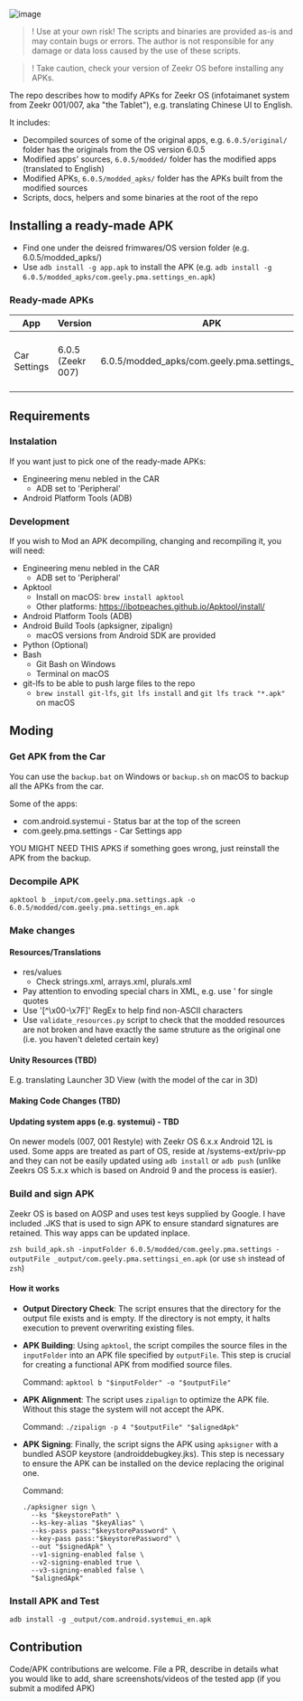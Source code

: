 ![image](https://github.com/user-attachments/assets/fc9c7d8f-209f-4465-9732-eb4dd0409f20)


> ! Use at your own risk! The scripts and binaries are provided as-is and may contain bugs or errors. The author is not responsible for any damage or data loss caused by the use of these scripts.

> ! Take caution, check your version of Zeekr OS before installing any APKs.

The repo describes how to modify APKs for Zeekr OS (infotaimanet system from Zeekr 001/007, aka "the Tablet"), e.g. translating Chinese UI to English.

It includes:
- Decompiled sources of some of the original apps, e.g. `6.0.5/original/` folder has the originals from the OS version 6.0.5
- Modified apps' sources, `6.0.5/modded/` folder has the modified apps (translated to English)
- Modified APKs, `6.0.5/modded_apks/` folder has the APKs built from the modified sources
- Scripts, docs, helpers and some binaries at the root of the repo

## Installing a ready-made APK

- Find one under the deisred frimwares/OS version folder (e.g. 6.0.5/modded_apks/)
- Use `adb install -g app.apk` to install the APK (e.g. `adb install -g 6.0.5/modded_apks/com.geely.pma.settings_en.apk`)

### Ready-made APKs

| App | Version | APK | Description |
| --- | --- | --- | --- |
| Car Settings | 6.0.5 (Zeekr 007) | 6.0.5/modded_apks/com.geely.pma.settings_en.apk | Car Settings APP Translated to English |

## Requirements

### Instalation

If you want just to pick one of the ready-made APKs:

- Engineering menu nebled in the CAR
    - ADB set to 'Peripheral'
- Android Platform Tools (ADB)

### Development

If you wish to Mod an APK decompiling, changing and recompiling it, you will need:

- Engineering menu nebled in the CAR
    - ADB set to 'Peripheral'
- Apktool
    - Install on macOS: `brew install apktool`
    - Other platforms: https://ibotpeaches.github.io/Apktool/install/
- Android Platform Tools (ADB)
- Android Build Tools (apksigner, zipalign)
    - macOS versions from Android SDK are provided
- Python (Optional)
- Bash
    - Git Bash on Windows
    - Terminal on macOS
 - git-lfs to be able to push large files to the repo
    - `brew install git-lfs`, `git lfs install` and `git lfs track "*.apk"` on macOS

## Moding

### Get APK from the Car

You can use the `backup.bat` on Windows or `backup.sh` on macOS to backup all the APKs from the car.

Some of the apps:
- com.android.systemui - Status bar at the top of the screen
- com.geely.pma.settings - Car Settings app

YOU MIGHT NEED THIS APKS if something goes wrong, just reinstall the APK from the backup.

### Decompile APK

`apktool b _input/com.geely.pma.settings.apk -o 6.0.5/modded/com.geely.pma.settings_en.apk`

### Make changes

#### Resources/Translations
- res/values
    - Check strings.xml, arrays.xml, plurals.xml
- Pay attention to envoding special chars in XML, e.g. use \' for single quotes
- Use '[^\x00-\x7F]' RegEx to help find non-ASCII characters
- Use `validate_resources.py` script to check that the modded resources are not broken and have exactly the same struture as the original one (i.e. you haven't deleted certain key)

#### Unity Resources (TBD)

E.g. translating Launcher 3D View (with the model of the car in 3D)

#### Making Code Changes (TBD)

#### Updating system apps (e.g. systemui) - TBD

On newer models (007, 001 Restyle) with Zeekr OS 6.x.x Android 12L is used. Some apps are treated as part of OS, reside at /systems-ext/priv-pp and they can not be easily updated using `adb install` or `adb push` (unlike Zeekrs OS 5.x.x which is based on Android 9 and the process is easier).

### Build and sign APK

Zeekr OS is based on AOSP and uses test keys supplied by Google. I have included .JKS that is used to sign APK to ensure standard signatures are retained. This way apps can be updated inplace.

`zsh build_apk.sh -inputFolder 6.0.5/modded/com.geely.pma.settings -outputFile _output/com.geely.pma.settingsi_en.apk` (or use `sh` instead of `zsh`)

#### How it works

- **Output Directory Check**: The script ensures that the directory for the output file exists and is empty. If the directory is not empty, it halts execution to prevent overwriting existing files.

- **APK Building**: Using `apktool`, the script compiles the source files in the `inputFolder` into an APK file specified by `outputFile`. This step is crucial for creating a functional APK from modified source files.

   Command: `apktool b "$inputFolder" -o "$outputFile"`

- **APK Alignment**: The script uses `zipalign` to optimize the APK file.  Without this stage the system will not accept the APK.

   Command: `./zipalign -p 4 "$outputFile" "$alignedApk"`

- **APK Signing**: Finally, the script signs the APK using `apksigner` with a bundled ASOP keystore (androiddebugkey.jks). This step is necessary to ensure the APK can be installed on the device replacing the original one.

   Command: 
   ```
   ./apksigner sign \
     --ks "$keystorePath" \
     --ks-key-alias "$keyAlias" \
     --ks-pass pass:"$keystorePassword" \
     --key-pass pass:"$keystorePassword" \
     --out "$signedApk" \
     --v1-signing-enabled false \
     --v2-signing-enabled true \
     --v3-signing-enabled false \
     "$alignedApk"
   ```

### Install APK and Test

`adb install -g _output/com.android.systemui_en.apk`

## Contribution

Code/APK contributions are welcome. File a PR, describe in details what you would like to add, share screenshots/videos of the tested app (if you submit a modifed APK)
